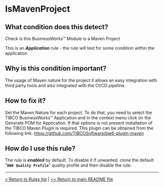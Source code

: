 # IsMavenProject

## What condition does this detect?

Check is this BusinessWorks™ Module is a Maven Project

This is an ***Application*** rule - the rule will test for some condition within the application

## Why is this condition important?

The usage of Maven nature for the project it allows an easy integration with third party tools and also integrated with the CI/CD pipeline.

## How to fix it?

Set the Maven Nature for each project. To do that, you need to select the TIBCO BusinessWorks™ Application and in the context menu click on the Generate POM for Application. If that options is not present installation of the TIBCO Maven Plugin is required. This plugin can be obtained from the following link: https://github.com/TIBCOSoftware/bw6-plugin-maven

## How do I use this rule?

The rule is **_enabled_** by default. To disable it if unwanted, clone the default "**`BW6 Quality Profile`**" quality profile and then disable the rule.

---
[< Return to Rules list](./RULES.md) |  [<< Return to main README file](../../../README.md)
